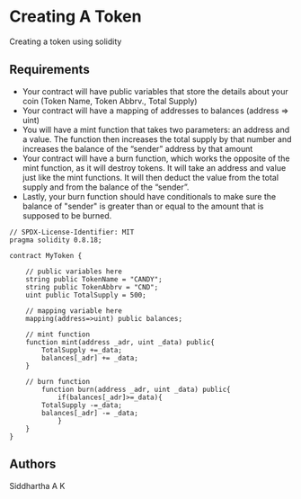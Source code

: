 # Creating A Token

Creating a token using solidity
  
## Requirements

* Your contract will have public variables that store the details about your coin (Token Name, Token Abbrv., Total Supply)
* Your contract will have a mapping of addresses to balances (address => uint)
* You will have a mint function that takes two parameters: an address and a value. The function then increases the total supply by that number and increases the balance of the “sender” address by that amount
* Your contract will have a burn function, which works the opposite of the mint function, as it will destroy tokens. It will take an address and value just like the mint functions. It will then deduct the value from the total supply and from the balance of the “sender”.
* Lastly, your burn function should have conditionals to make sure the balance of "sender" is greater than or equal to the amount that is supposed to be burned.
```
// SPDX-License-Identifier: MIT
pragma solidity 0.8.18;

contract MyToken {

    // public variables here
    string public TokenName = "CANDY";
    string public TokenAbbrv = "CND";
    uint public TotalSupply = 500;
    
    // mapping variable here
    mapping(address=>uint) public balances;
    
    // mint function
    function mint(address _adr, uint _data) public{
        TotalSupply +=_data;
        balances[_adr] += _data;
    }

    // burn function
        function burn(address _adr, uint _data) public{
            if(balances[_adr]>=_data){
        TotalSupply -=_data;
        balances[_adr] -= _data;
            }
    }
}
```


## Authors

Siddhartha A K

